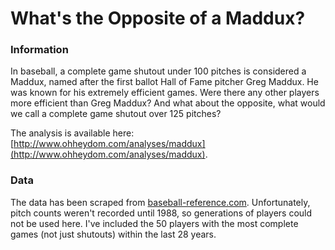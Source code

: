 # What's the Opposite of a Maddux?

### Information

In baseball, a complete game shutout under 100 pitches is considered a Maddux, named after the first ballot Hall of Fame pitcher Greg Maddux. He was known for his extremely efficient games. Were there any other players more efficient than Greg Maddux? And what about the opposite, what would we call a complete game shutout over 125 pitches?

The analysis is available here: [http://www.ohheydom.com/analyses/maddux](http://www.ohheydom.com/analyses/maddux).

### Data

The data has been scraped from [baseball-reference.com](http://www.baseball-reference.com). Unfortunately, pitch counts weren't recorded until 1988, so generations of players could not be used here. I've included the 50 players with the most complete games (not just shutouts) within the last 28 years.
